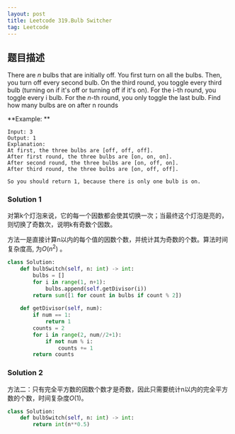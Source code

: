 ```yaml
---
layout: post
title: Leetcode 319.Bulb Switcher
tag: Leetcode
---
```


## 题目描述

There are _n_ bulbs that are initially off. You first turn on all the bulbs. Then, you turn off every second bulb. On the third round, you toggle every third bulb (turning on if it's off or turning off if it's on). For the i-th round, you toggle every i bulb. For the _n_-th round, you only toggle the last bulb. Find how many bulbs are on after n rounds



**Example: **

```
Input: 3
Output: 1 
Explanation: 
At first, the three bulbs are [off, off, off].
After first round, the three bulbs are [on, on, on].
After second round, the three bulbs are [on, off, on].
After third round, the three bulbs are [on, off, off]. 

So you should return 1, because there is only one bulb is on.
```



### Solution 1

对第k个灯泡来说，它的每一个因数都会使其切换一次；当最终这个灯泡是亮的，则切换了奇数次，说明k有奇数个因数。

方法一是直接计算n以内的每个值的因数个数，并统计其为奇数的个数。算法时间复杂度高, 为$O(n^2)$ 。

``` python
class Solution:
    def bulbSwitch(self, n: int) -> int:
        bulbs = []
        for i in range(1, n+1):
            bulbs.append(self.getDivisor(i))
        return sum([1 for count in bulbs if count % 2])
    
    def getDivisor(self, num):
        if num == 1:    
            return 1
        counts = 2
        for i in range(2, num//2+1):
            if not num % i:
                counts += 1               
        return counts
```

### Solution 2 

方法二：只有完全平方数的因数个数才是奇数，因此只需要统计n以内的完全平方数的个数，时间复杂度$O(1)$。

```python
class Solution:
    def bulbSwitch(self, n: int) -> int:
        return int(n**0.5)
```


